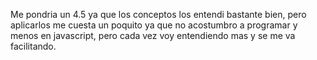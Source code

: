 Me pondria un 4.5 ya que los conceptos los entendi bastante bien, pero aplicarlos me cuesta un poquito ya que no acostumbro a programar y menos en javascript, pero cada vez voy entendiendo mas y se me va facilitando.
